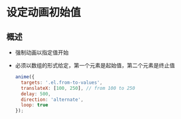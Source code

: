 # 设定动画初始值

## 概述

+ 强制动画以指定值开始
+ 必须以数组的形式给定，第一个元素是起始值，第二个元素是终止值

  ```js
  anime({
    targets: '.el.from-to-values',
    translateX: [100, 250], // from 100 to 250
    delay: 500,
    direction: 'alternate',
    loop: true
  });
  ```
